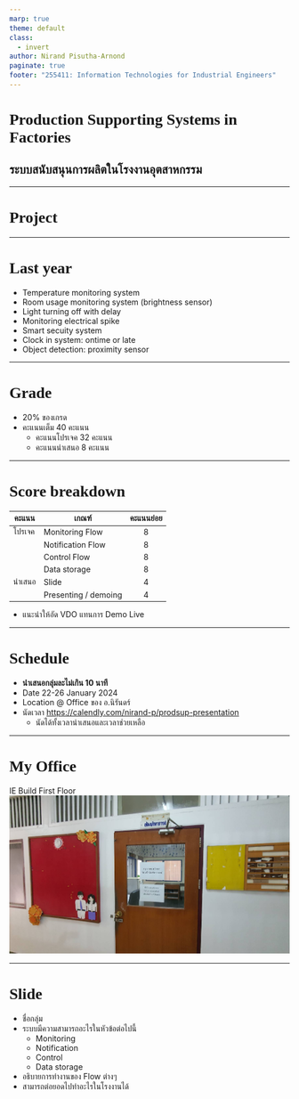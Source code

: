 ```yaml
---
marp: true
theme: default
class:
  - invert
author: Nirand Pisutha-Arnond
paginate: true
footer: "255411: Information Technologies for Industrial Engineers"
---
```


<style>
@import url('https://fonts.googleapis.com/css2?family=Prompt:ital,wght@0,100;0,300;0,400;0,700;1,100;1,300;1,400;1,700&display=swap');

    :root {
    font-family: Prompt;
    --hl-color: #D57E7E;
}
h1 {
  font-family: Prompt
}
</style>

# Production Supporting Systems in Factories

## ระบบสนับสนุนการผลิตในโรงงานอุตสาหกรรม

---

# Project

---

# Last year

- Temperature monitoring system
- Room usage monitoring system (brightness sensor)
- Light turning off with delay
- Monitoring electrical spike
- Smart secuity system
- Clock in system: ontime or late
- Object detection: proximity sensor

---

# Grade

- 20% ของเกรด
- คะแนนเต็ม 40 คะแนน
  - คะแนนโปรเจค 32 คะแนน
  - คะแนนนำเสนอ 8 คะแนน

---

# Score breakdown

| คะแนน  | เกณฑ์                | คะแนนย่อย |
| ------ | -------------------- | :-------: |
| โปรเจค | Monitoring Flow      |     8     |
|        | Notification Flow    |     8     |
|        | Control Flow         |     8     |
|        | Data storage         |     8     |
| นำเสนอ | Slide                |     4     |
|        | Presenting / demoing |     4     |

- แนะนำให้อัด VDO แทนการ Demo Live

---

# Schedule

- **นำเสนอกลุ่มละไม่เกิน 10 นาที**
- Date 22-26 January 2024
- Location @ Office ของ อ.นิรันดร์
- นัดเวลา https://calendly.com/nirand-p/prodsup-presentation
  - นัดได้ทั้งเวลานำเสนอและเวลาช่วยเหลือ

---

# My Office

IE Build First Floor
![bg contain right:50%](./img/nr.jpg)

---

# Slide

- ชื่อกลุ่ม
- ระบบมีความสามารถอะไรในหัวข้อต่อไปนี้
  - Monitoring
  - Notification
  - Control
  - Data storage
- อธิบายการทำงานของ Flow ต่างๆ
- สามารถต่อยอดไปทำอะไรในโรงงานได้
